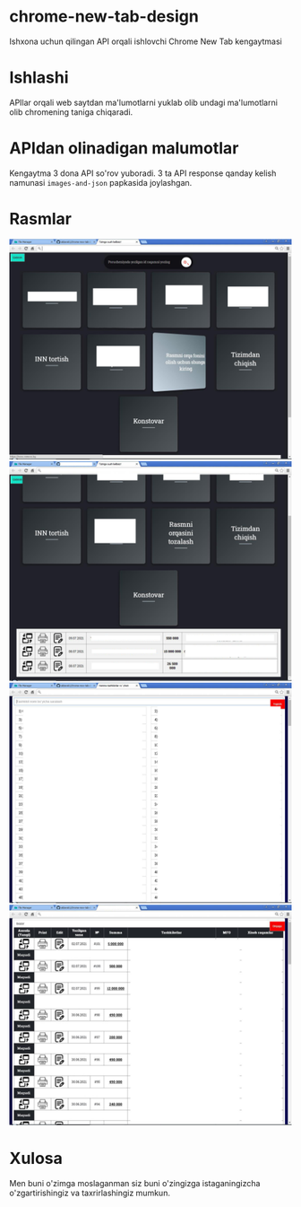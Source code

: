 # chrome-new-tab-design
Ishxona uchun qilingan API orqali ishlovchi Chrome New Tab kengaytmasi

# Ishlashi
APIlar orqali web saytdan ma'lumotlarni yuklab olib undagi ma'lumotlarni olib chromening taniga chiqaradi.

# APIdan olinadigan malumotlar
Kengaytma 3 dona API so'rov yuboradi. 3 ta API response qanday kelish namunasi `images-and-json` papkasida joylashgan.

# Rasmlar
![alt text](https://raw.githubusercontent.com/akbarali1/chrome-new-tab-design/main/images-and-json/1.jpg)
![alt text](https://raw.githubusercontent.com/akbarali1/chrome-new-tab-design/main/images-and-json/2.jpg)
![alt text](https://raw.githubusercontent.com/akbarali1/chrome-new-tab-design/main/images-and-json/3.jpg)
![alt text](https://raw.githubusercontent.com/akbarali1/chrome-new-tab-design/main/images-and-json/4.jpg)


# Xulosa
Men buni o'zimga moslaganman siz buni o'zingizga istaganingizcha o'zgartirishingiz va taxrirlashingiz mumkun. 
